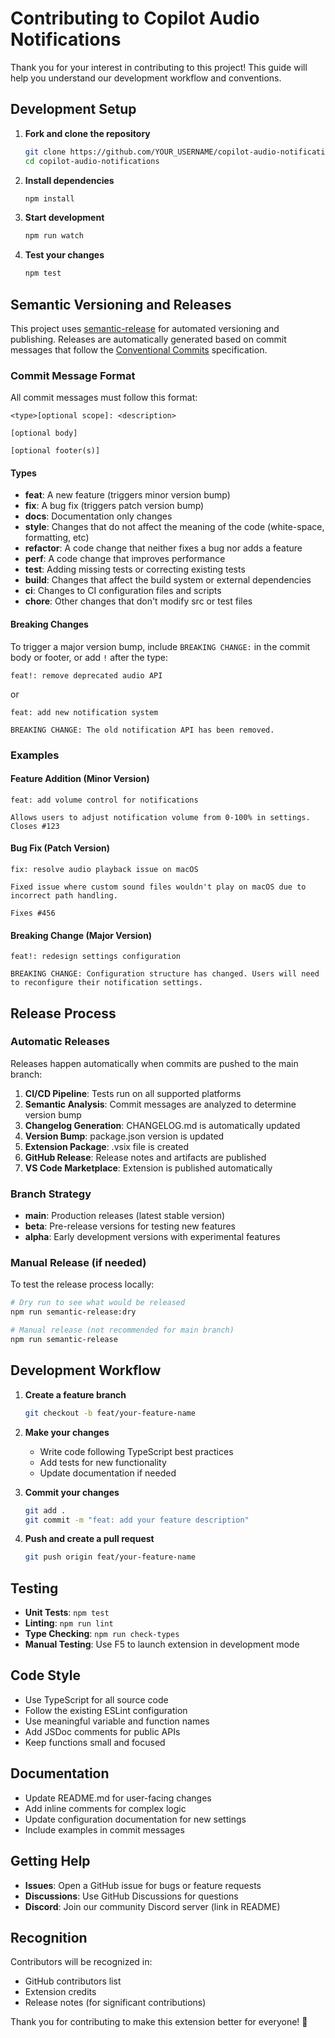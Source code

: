# Contributing to Copilot Audio Notifications

Thank you for your interest in contributing to this project! This guide will help you understand our development workflow and conventions.

## Development Setup

1. **Fork and clone the repository**
   ```bash
   git clone https://github.com/YOUR_USERNAME/copilot-audio-notifications.git
   cd copilot-audio-notifications
   ```

2. **Install dependencies**
   ```bash
   npm install
   ```

3. **Start development**
   ```bash
   npm run watch
   ```

4. **Test your changes**
   ```bash
   npm test
   ```

## Semantic Versioning and Releases

This project uses [semantic-release](https://github.com/semantic-release/semantic-release) for automated versioning and publishing. Releases are automatically generated based on commit messages that follow the [Conventional Commits](https://conventionalcommits.org/) specification.

### Commit Message Format

All commit messages must follow this format:

```
<type>[optional scope]: <description>

[optional body]

[optional footer(s)]
```

#### Types

- **feat**: A new feature (triggers minor version bump)
- **fix**: A bug fix (triggers patch version bump)
- **docs**: Documentation only changes
- **style**: Changes that do not affect the meaning of the code (white-space, formatting, etc)
- **refactor**: A code change that neither fixes a bug nor adds a feature
- **perf**: A code change that improves performance
- **test**: Adding missing tests or correcting existing tests
- **build**: Changes that affect the build system or external dependencies
- **ci**: Changes to CI configuration files and scripts
- **chore**: Other changes that don't modify src or test files

#### Breaking Changes

To trigger a major version bump, include `BREAKING CHANGE:` in the commit body or footer, or add `!` after the type:

```
feat!: remove deprecated audio API
```

or

```
feat: add new notification system

BREAKING CHANGE: The old notification API has been removed.
```

### Examples

#### Feature Addition (Minor Version)
```
feat: add volume control for notifications

Allows users to adjust notification volume from 0-100% in settings.
Closes #123
```

#### Bug Fix (Patch Version)
```
fix: resolve audio playback issue on macOS

Fixed issue where custom sound files wouldn't play on macOS due to 
incorrect path handling.

Fixes #456
```

#### Breaking Change (Major Version)
```
feat!: redesign settings configuration

BREAKING CHANGE: Configuration structure has changed. Users will need 
to reconfigure their notification settings.
```

## Release Process

### Automatic Releases

Releases happen automatically when commits are pushed to the main branch:

1. **CI/CD Pipeline**: Tests run on all supported platforms
2. **Semantic Analysis**: Commit messages are analyzed to determine version bump
3. **Changelog Generation**: CHANGELOG.md is automatically updated
4. **Version Bump**: package.json version is updated
5. **Extension Package**: .vsix file is created
6. **GitHub Release**: Release notes and artifacts are published
7. **VS Code Marketplace**: Extension is published automatically

### Branch Strategy

- **main**: Production releases (latest stable version)
- **beta**: Pre-release versions for testing new features
- **alpha**: Early development versions with experimental features

### Manual Release (if needed)

To test the release process locally:

```bash
# Dry run to see what would be released
npm run semantic-release:dry

# Manual release (not recommended for main branch)
npm run semantic-release
```

## Development Workflow

1. **Create a feature branch**
   ```bash
   git checkout -b feat/your-feature-name
   ```

2. **Make your changes**
   - Write code following TypeScript best practices
   - Add tests for new functionality
   - Update documentation if needed

3. **Commit your changes**
   ```bash
   git add .
   git commit -m "feat: add your feature description"
   ```

4. **Push and create a pull request**
   ```bash
   git push origin feat/your-feature-name
   ```

## Testing

- **Unit Tests**: `npm test`
- **Linting**: `npm run lint`
- **Type Checking**: `npm run check-types`
- **Manual Testing**: Use F5 to launch extension in development mode

## Code Style

- Use TypeScript for all source code
- Follow the existing ESLint configuration
- Use meaningful variable and function names
- Add JSDoc comments for public APIs
- Keep functions small and focused

## Documentation

- Update README.md for user-facing changes
- Add inline comments for complex logic
- Update configuration documentation for new settings
- Include examples in commit messages

## Getting Help

- **Issues**: Open a GitHub issue for bugs or feature requests
- **Discussions**: Use GitHub Discussions for questions
- **Discord**: Join our community Discord server (link in README)

## Recognition

Contributors will be recognized in:
- GitHub contributors list
- Extension credits
- Release notes (for significant contributions)

Thank you for contributing to make this extension better for everyone! 🎉
